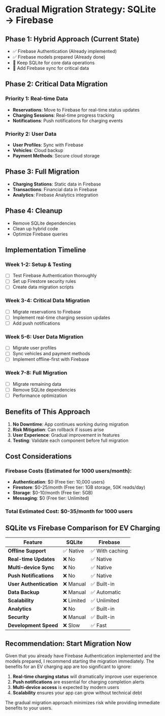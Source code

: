 # Gradual Migration Strategy: SQLite → Firebase

## Phase 1: Hybrid Approach (Current State)
- ✅ Firebase Authentication (Already implemented)
- ✅ Firebase models prepared (Already done)
- 🔄 Keep SQLite for core data operations
- 🔄 Add Firebase sync for critical data

## Phase 2: Critical Data Migration
### Priority 1: Real-time Data
- **Reservations**: Move to Firebase for real-time status updates
- **Charging Sessions**: Real-time progress tracking
- **Notifications**: Push notifications for charging events

### Priority 2: User Data
- **User Profiles**: Sync with Firebase
- **Vehicles**: Cloud backup
- **Payment Methods**: Secure cloud storage

## Phase 3: Full Migration
- **Charging Stations**: Static data in Firebase
- **Transactions**: Financial data in Firebase
- **Analytics**: Firebase Analytics integration

## Phase 4: Cleanup
- Remove SQLite dependencies
- Clean up hybrid code
- Optimize Firebase queries

## Implementation Timeline

### Week 1-2: Setup & Testing
- [ ] Test Firebase Authentication thoroughly
- [ ] Set up Firestore security rules
- [ ] Create data migration scripts

### Week 3-4: Critical Data Migration
- [ ] Migrate reservations to Firebase
- [ ] Implement real-time charging session updates
- [ ] Add push notifications

### Week 5-6: User Data Migration
- [ ] Migrate user profiles
- [ ] Sync vehicles and payment methods
- [ ] Implement offline-first with Firebase

### Week 7-8: Full Migration
- [ ] Migrate remaining data
- [ ] Remove SQLite dependencies
- [ ] Performance optimization

## Benefits of This Approach

1. **No Downtime**: App continues working during migration
2. **Risk Mitigation**: Can rollback if issues arise
3. **User Experience**: Gradual improvement in features
4. **Testing**: Validate each component before full migration

## Cost Considerations

### Firebase Costs (Estimated for 1000 users/month):
- **Authentication**: $0 (Free tier: 10,000 users)
- **Firestore**: $0-25/month (Free tier: 1GB storage, 50K reads/day)
- **Storage**: $0-10/month (Free tier: 5GB)
- **Messaging**: $0 (Free tier: Unlimited)

### Total Estimated Cost: $0-35/month for 1000 users

## SQLite vs Firebase Comparison for EV Charging

| Feature | SQLite | Firebase |
|---------|--------|----------|
| **Offline Support** | ✅ Native | ✅ With caching |
| **Real-time Updates** | ❌ No | ✅ Native |
| **Multi-device Sync** | ❌ No | ✅ Native |
| **Push Notifications** | ❌ No | ✅ Native |
| **User Authentication** | ❌ Manual | ✅ Built-in |
| **Data Backup** | ❌ Manual | ✅ Automatic |
| **Scalability** | ❌ Limited | ✅ Unlimited |
| **Analytics** | ❌ No | ✅ Built-in |
| **Security** | ❌ Manual | ✅ Built-in |
| **Development Speed** | ❌ Slow | ✅ Fast |

## Recommendation: Start Migration Now

Given that you already have Firebase Authentication implemented and the models prepared, I recommend starting the migration immediately. The benefits for an EV charging app are too significant to ignore:

1. **Real-time charging status** will dramatically improve user experience
2. **Push notifications** are essential for charging completion alerts
3. **Multi-device access** is expected by modern users
4. **Scalability** ensures your app can grow without technical debt

The gradual migration approach minimizes risk while providing immediate benefits to your users. 